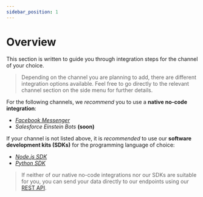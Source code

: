```yaml
---
sidebar_position: 1
---
```


# Overview

This section is written to guide you through integration steps for the channel of your choice.

> Depending on the channel you are planning to add, there are different integration options available. Feel free to go directly to the relevant channel section on the side menu for further details.

For the following channels, we *recommend* you to use a **native no-code integration**:

* [*Facebook Messenger*](no-code/facebook-messenger)
* *Salesforce Einstein Bots* **(soon)** 

If your channel is not listed above, it is *recommended* to use our **software development kits (SDKs)** for the programming language of choice:

* [*Node.js SDK*](sdks/node/getting-started)
* [*Python SDK*](sdks/python/getting-started)

> If neither of our native no-code integrations nor our SDKs are suitable for you, you can send your data directly to our endpoints using our [REST API](rest-api/overview).

